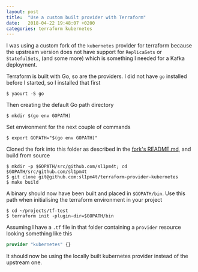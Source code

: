 ```yaml
---
layout: post
title:  "Use a custom built provider with Terraform"
date:   2018-04-22 19:48:07 +0200
categories: terraform kubernetes
---
```


I was using a custom fork of the `kubernetes` provider for terraform because
the upstream version does not have support for `ReplicaSets` or `StatefulSets`,
(and some more) which is something I needed for a Kafka deployment.

Terraform is built with Go, so are the providers.
I did not have `go` installed before I started, so I installed that first

    $ yaourt -S go

Then creating the default Go path directory

    $ mkdir $(go env GOPATH)

Set environment for the next couple of commands

    $ export GOPATH="$(go env GOPATH)"

Cloned the fork into this folder as described in the [fork's README.md](fork-readme),
and build from source

    $ mkdir -p $GOPATH/src/github.com/sl1pm4t; cd $GOPATH/src/github.com/sl1pm4t
    $ git clone git@github.com:sl1pm4t/terraform-provider-kubernetes
    $ make build

A binary should now have been built and placed in `$GOPATH/bin`. Use this path when initialising
the terraform environment in your project

    $ cd ~/projects/tf-test
    $ terraform init -plugin-dir=$GOPATH/bin

Assuming I have a `.tf` file in that folder containing a `provider` resource looking something like this

```terraform
provider "kubernetes" {}
```

It should now be using the locally built kubernetes provider instead of the upstream one.

[fork-readme]: https://github.com/sl1pm4t/terraform-provider-kubernetes/blob/custom/README.md

